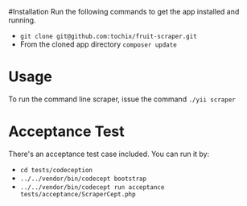 #Installation
Run the following commands to get the app installed and running.

- ``` git clone git@github.com:tochix/fruit-scraper.git  ```
- From the cloned app directory ``` composer update ``` 

# Usage
To run the command line scraper, issue the command
``` ./yii scraper ```

# Acceptance Test
There's an acceptance test case included. You can run it by:
- ``` cd tests/codeception ```
- ``` ../../vendor/bin/codecept bootstrap ```
- ``` ../../vendor/bin/codecept run acceptance tests/acceptance/ScraperCept.php ```
